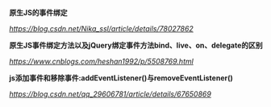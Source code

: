 **原生JS的事件绑定**

*https://blog.csdn.net/Nika_ssl/article/details/78027862*



**原生JS事件绑定方法以及jQuery绑定事件方法bind、live、on、delegate的区别**

*https://www.cnblogs.com/heshan1992/p/5508769.html*



**js添加事件和移除事件:addEventListener()与removeEventListener()**

*https://blog.csdn.net/qq_29606781/article/details/67650869*

